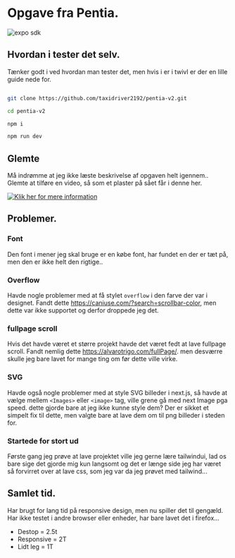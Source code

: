 
# Opgave fra Pentia.

<img alt="expo sdk" src="https://github.com/taxidriver2192/pentia-v2/blob/main/images/Pentia-design.jpg">

## Hvordan i tester det selv.

Tænker godt i ved hvordan man tester det, men hvis i er i twivl er der en lille guide nede for.

```bash

git clone https://github.com/taxidriver2192/pentia-v2.git

cd pentia-v2

npm i

npm run dev

```

## Glemte
Må indrømme at jeg ikke læste beskrivelse af opgaven helt igennem..
Glemte at tilføre en video, så som et plaster på sået får i denne her.

[![Klik her for mere information](https://img.youtube.com/vi/dQw4w9WgXcQ/0.jpg)](https://www.youtube.com/embed/dQw4w9WgXcQ)

## Problemer.
### Font
Den font i mener jeg skal bruge er en købe font, har fundet en der er tæt på, men den er ikke helt den rigtige..

### Overflow
Havde nogle problemer med at få stylet `overflow` i den farve der var i designet.
Fandt dette https://caniuse.com/?search=scrollbar-color, men dette var ikke supportet og derfor droppede jeg det.

### fullpage scroll
Hvis det havde været et større projekt havde det været fedt at lave fullpage scroll. Fandt nemlig dette https://alvarotrigo.com/fullPage/.
men desværre skulle jeg bare lavet for mange ting om før dette ville virke.

### SVG
Havde også nogle problemer med at style SVG billeder i next.js, så havde at vælge mellem `<Images>` eller `<image>` tag, ville grene gå med next Image pga speed. dette gjorde bare at jeg ikke kunne style dem? Der er sikket et simpelt fix til dette, men valgte bare at lave dem om til png billeder i steden for.

### Startede for stort ud
Første gang jeg prøve at lave projektet ville jeg gerne lære tailwindui, lad os bare sige det gjorde mig kun langsomt og det er længe side jeg har været så forvirret over at lave css, som jeg var da jeg prøvet med tailwind...

## Samlet tid.

Har brugt for lang tid på responsive design, men nu spiller det til gengæld. Har ikke testet i andre browser eller enheder, har bare lavet det i firefox...

* Destop = 2.5t
* Responsive = 2T
* Lidt leg = 1T

